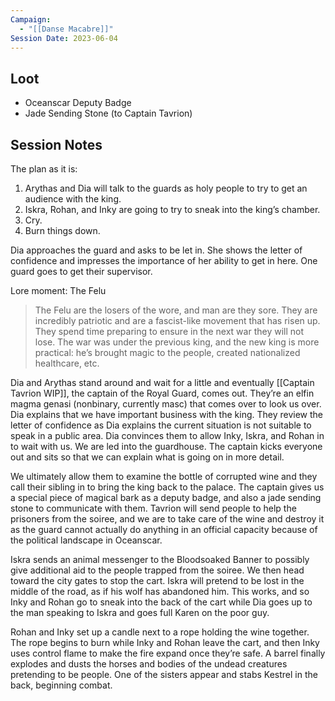 ```yaml
---
Campaign:
  - "[[Danse Macabre]]"
Session Date: 2023-06-04
---
```

## Loot

- Oceanscar Deputy Badge
- Jade Sending Stone (to Captain Tavrion)

## Session Notes

The plan as it is:

1. Arythas and Dia will talk to the guards as holy people to try to get an audience with the king.
2. Iskra, Rohan, and Inky are going to try to sneak into the king’s chamber.
3. Cry.
4. Burn things down.

Dia approaches the guard and asks to be let in. She shows the letter of confidence and impresses the importance of her ability to get in here. One guard goes to get their supervisor.

Lore moment: The Felu
> The Felu are the losers of the wore, and man are they sore. They are incredibly patriotic and are a fascist-like movement that has risen up. They spend time preparing to ensure in the next war they will not lose. The war was under the previous king, and the new king is more practical: he’s brought magic to the people, created nationalized healthcare, etc.

Dia and Arythas stand around and wait for a little and eventually [[Captain Tavrion WIP]], the captain of the Royal Guard, comes out. They’re an elfin magma genasi (nonbinary, currently masc) that comes over to look us over. Dia explains that we have important business with the king. They review the letter of confidence as Dia explains the current situation is not suitable to speak in a public area. Dia convinces them to allow Inky, Iskra, and Rohan in to wait with us. We are led into the guardhouse. The captain kicks everyone out and sits so that we can explain what is going on in more detail.

We ultimately allow them to examine the bottle of corrupted wine and they call their sibling in to bring the king back to the palace. The captain gives us a special piece of magical bark as a deputy badge, and also a jade sending stone to communicate with them. Tavrion will send people to help the prisoners from the soiree, and we are to take care of the wine and destroy it as the guard cannot actually do anything in an official capacity because of the political landscape in Oceanscar.

Iskra sends an animal messenger to the Bloodsoaked Banner to possibly give additional aid to the people trapped from the soiree. We then head toward the city gates to stop the cart. Iskra will pretend to be lost in the middle of the road, as if his wolf has abandoned him. This works, and so Inky and Rohan go to sneak into the back of the cart while Dia goes up to the man speaking to Iskra and goes full Karen on the poor guy.

Rohan and Inky set up a candle next to a rope holding the wine together. The rope begins to burn while Inky and Rohan leave the cart, and then Inky uses control flame to make the fire expand once they’re safe. A barrel finally explodes and dusts the horses and bodies of the undead creatures pretending to be people. One of the sisters appear and stabs Kestrel in the back, beginning combat.